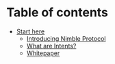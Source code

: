 # Table of contents

* [Start here](README.md)
  * [Introducing Nimble Protocol](intro/introducing-nimble-protocol.md)
  * [What are Intents?](intro/what-are-intents.md)
  * [Whitepaper](intro/whitepaper.md)
